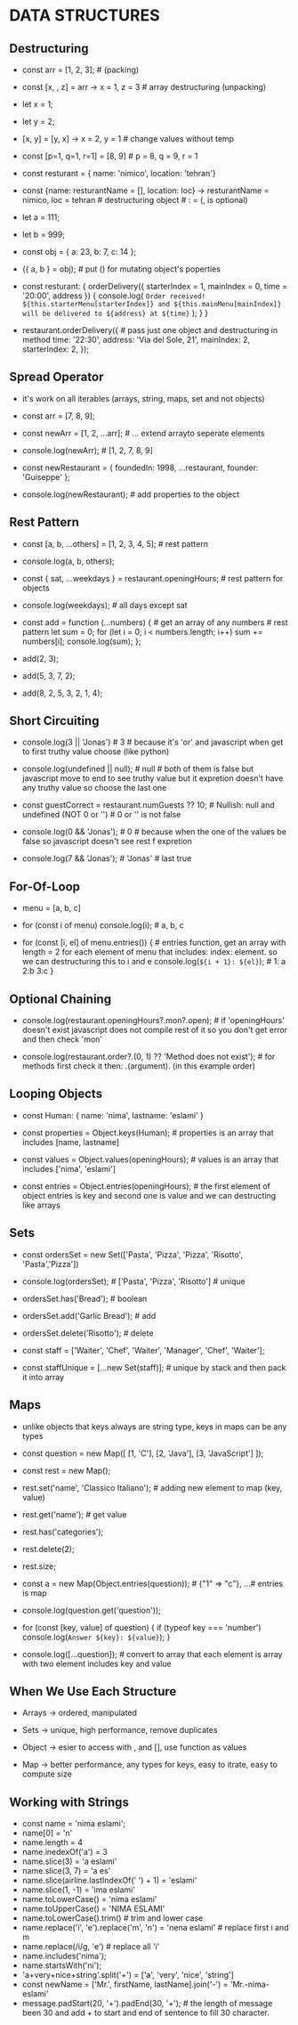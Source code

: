 # DATA STRUCTURES

## Destructuring

- const arr = [1, 2, 3]; # (packing)
- const [x, , z] = arr -> x = 1, z = 3 # array destructuring (unpacking)

- let x = 1;
- let y = 2;
- [x, y] = [y, x] -> x = 2, y = 1 # change values without temp
- const [p=1, q=1, r=1] = [8, 9] # p = 8, q = 9, r = 1

- const resturant = { name: 'nimico', location: 'tehran'}
- const {name: resturantName = [], location: loc} -> resturantName = nimico, loc = tehran # destructuring object # <property name>: <variable name> = <default value> (<variable name>, <default value> is optional)

- let a = 111;
- let b = 999;
- const obj = { a: 23, b: 7, c: 14 };
- ({ a, b } = obj); # put () for mutating object's poperties

- const resturant: {
    orderDelivery({ starterIndex = 1, mainIndex = 0, time = '20:00', address }) {
      console.log(
        `Order received! ${this.starterMenu[starterIndex]} and ${this.mainMenu[mainIndex]} will be delivered to ${address} at ${time}`
      );
    }
  }
- restaurant.orderDelivery({	# pass just one object and destructuring in method
  time: '22:30',
  address: 'Via del Sole, 21',
  mainIndex: 2,
  starterIndex: 2,
});

## Spread Operator

- it's work on all iterables (arrays, string, maps, set and not objects)

- const arr = [7, 8, 9];
- const newArr = [1, 2, ...arr]; # ... extend arrayto seperate elements
- console.log(newArr); # [1, 2, 7, 8, 9]

- const newRestaurant = { foundedIn: 1998, ...restaurant, founder: 'Guiseppe' };
- console.log(newRestaurant); # add properties to the object

## Rest Pattern 

- const [a, b, ...others] = [1, 2, 3, 4, 5]; # rest pattern
- console.log(a, b, others);

- const { sat, ...weekdays } = restaurant.openingHours; # rest pattern for objects
- console.log(weekdays); # all days except sat

- const add = function (...numbers) {				# get an array of any numbers # rest pattern
  let sum = 0;
  for (let i = 0; i < numbers.length; i++) sum += numbers[i];
  console.log(sum);
};
- add(2, 3);
- add(5, 3, 7, 2);
- add(8, 2, 5, 3, 2, 1, 4);

## Short Circuiting

- console.log(3 || 'Jonas') # 3 # because it's 'or' and javascript when get to first truthy value choose (like python)
- console.log(undefined || null); # null # both of them is false but javascript move to end to see truthy value but it expretion doesn't have any truthy value so choose the last one

- const guestCorrect = restaurant.numGuests ?? 10; # Nullish: null and undefined (NOT 0 or '') # 0 or '' is not false

- console.log(0 && 'Jonas'); # 0 # because when the one of the values be false so javascript doesn't see rest f expretion
- console.log(7 && 'Jonas'); # 'Jonas' # last true

## For-Of-Loop

- menu = [a, b, c]
- for (const i of menu) console.log(i); # a, b, c

- for (const [i, el] of menu.entries()) { # entries function, get an array with length = 2 for each element of menu that includes: index: element. so we can destructuring this to i and e
  console.log(`${i + 1}: ${el}`); # 1: a    2:b   3:c
}

## Optional Chaining

- console.log(restaurant.openingHours?.mon?.open); # if 'openingHours' doesn't exist javascript does not compile rest of it so you don't get error and then check 'mon' 

- console.log(restaurant.order?.(0, 1) ?? 'Method does not exist'); # for methods first check it then: .(argument). (in this example order)

## Looping Objects

- const Human: { name: 'nima', lastname: 'eslami' }
- const properties = Object.keys(Human); # properties is an array that includes [name, lastname]
- const values = Object.values(openingHours); # values is an array that includes ['nima', 'eslami']

- const entries = Object.entries(openingHours); # the first element of object entries is key and second one is value and we can destructing like arrays 

## Sets

- const ordersSet = new Set(['Pasta', 'Pizza', 'Pizza', 'Risotto', 'Pasta','Pizza'])
- console.log(ordersSet); # ['Pasta', 'Pizza', 'Risotto'] # unique

- ordersSet.has('Bread'); # boolean
- ordersSet.add('Garlic Bread'); # add
- ordersSet.delete('Risotto'); # delete

- const staff = ['Waiter', 'Chef', 'Waiter', 'Manager', 'Chef', 'Waiter'];
- const staffUnique = [...new Set(staff)]; # unique by stack and then pack it into array

## Maps

- unlike objects that keys always are string type, keys in maps can be any types

- const question = new Map([ [1, 'C'], [2, 'Java'],  [3, 'JavaScript'] ]);
- const rest = new Map();
- rest.set('name', 'Classico Italiano'); # adding new element to map (key, value)
- rest.get('name'); # get value
- rest.has('categories');
- rest.delete(2);
- rest.size;

- const a = new Map(Object.entries(question)); # {"1" => "c"}, ...# entries is map 

- console.log(question.get('question'));
- for (const [key, value] of question) {
    if (typeof key === 'number') console.log(`Answer ${key}: ${value}`);
  }
  
- console.log([...question]); # convert to array that each element is array with two element includes key and value

## When We Use Each Structure

- Arrays -> ordered, manipulated
- Sets -> unique, high performance, remove duplicates

- Object -> esier to access with , and [], use function as values
- Map -> better performance, any types for keys, easy to itrate, easy to compute size

## Working with Strings

- const name = 'nima eslami';
- name[0] = 'n'
- name.length = 4
- name.inedexOf('a') = 3
- name.slice(3) = 'a eslami'
- name.slice(3, 7) = 'a es'
- name.slice(airline.lastIndexOf(' ') + 1) = 'eslami'
- name.slice(1, -1) = 'ima eslami'
- name.toLowerCase() = 'nima eslami'
- name.toUpperCase() = 'NIMA ESLAMI'
- name.toLowerCase().trim() # trim and lower case
- name.replace('i', 'e').replace('m', 'n') = 'nena eslami' # replace first i and m
- name.replace(/i/g, 'e') # replace all 'i'
- name.includes('nima');
- name.startsWith('ni');
- 'a+very+nice+string'.split('+') = ['a', 'very', 'nice', 'string']
- const newName = ['Mr.', firstName, lastName].join('-') = 'Mr.-nima-eslami'
- message.padStart(20, '+').padEnd(30, '+'); # the length of message been 30 and add + to start and end of sentence to fill 30 character.